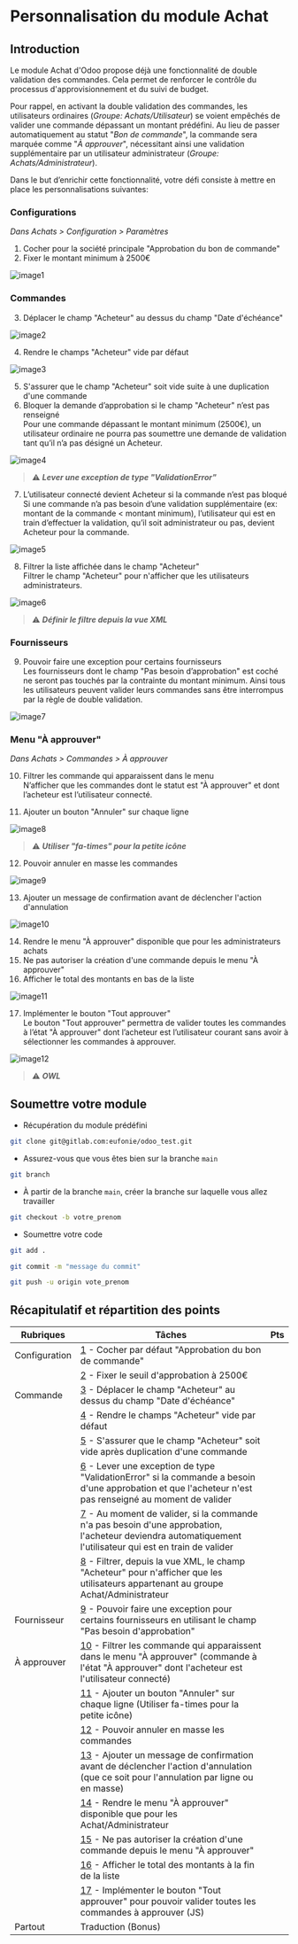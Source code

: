 # Personnalisation du module Achat

## Introduction

Le module Achat d'Odoo propose déjà une fonctionnalité de double validation des commandes. Cela permet de renforcer le contrôle du processus d'approvisionnement et du suivi de budget.

Pour rappel, en activant la double validation des commandes, les utilisateurs ordinaires (<i>Groupe: Achats/Utilisateur</i>) se voient empêchés de valider une commande dépassant un montant prédéfini. Au lieu de passer automatiquement au statut "<i>Bon de commande</i>", la commande sera marquée comme "<i>À approuver</i>", nécessitant ainsi une validation supplémentaire par un utilisateur administrateur (<i>Groupe: Achats/Administrateur</i>).

Dans le but d’enrichir cette fonctionnalité, votre défi consiste à mettre en place les personnalisations suivantes:

### <b>Configurations</b>

<i>Dans Achats > Configuration > Paramètres</i>

1.  Cocher pour la société principale "Approbation du bon de commande"<a id='1'></a>
2.  Fixer le montant minimum à 2500€<a id='2'></a>

![image1](./odoo_test/static/description/image1.png)

### <b>Commandes</b>

3.  Déplacer le champ "Acheteur" au dessus du champ "Date d'échéance"<a id='3'></a>

![image2](./odoo_test/static/description/image2.png)

4.  Rendre le champs "Acheteur" vide par défaut<a id='4'></a>

![image3](./odoo_test/static/description/image3.png)

5.  S'assurer que le champ "Acheteur" soit vide suite à une duplication d'une commande<a id='5'></a>
6.  Bloquer la demande d’approbation si le champ "Acheteur" n’est pas renseigné<a id='6'></a><br/>
    Pour une commande dépassant le montant minimum (2500€), un utilisateur ordinaire ne pourra pas soumettre une demande de validation tant qu’il n’a pas désigné un Acheteur.

![image4](./odoo_test/static/description/image4.png)

> ⚠️ <b><i>Lever une exception de type "ValidationError"</i></b>

7.  L’utilisateur connecté devient Acheteur si la commande n’est pas bloqué<a id='7'></a><br/>
    Si une commande n’a pas besoin d’une validation supplémentaire (ex: montant de la commande < montant minimum), l’utilisateur qui est en train d’effectuer la validation, qu’il soit administrateur ou pas, devient Acheteur pour la commande.

![image5](./odoo_test/static/description/image5.png)

8.  Filtrer la liste affichée dans le champ "Acheteur"<a id='8'></a><br/>
    Filtrer le champ "Acheteur" pour n'afficher que les utilisateurs administrateurs.

![image6](./odoo_test/static/description/image6.png)

> ⚠️ <b><i>Définir le filtre depuis la vue XML</i></b>

### <b>Fournisseurs</b>

9.  Pouvoir faire une exception pour certains fournisseurs<a id='9'></a><br/>
    Les fournisseurs dont le champ "Pas besoin d’approbation" est coché ne seront pas touchés par la contrainte du montant minimum. Ainsi tous les utilisateurs peuvent valider leurs commandes sans être interrompus par la règle de double validation.

![image7](./odoo_test/static/description/image7.png)

### <b>Menu "À approuver"</b>

<i>Dans Achats > Commandes > À approuver</i>

10. Filtrer les commande qui apparaissent dans le menu<a id='10'></a><br/>
    N’afficher que les commandes dont le statut est "À approuver" et dont l’acheteur est l’utilisateur connecté.

11. Ajouter un bouton "Annuler" sur chaque ligne<a id='11'></a>

![image8](./odoo_test/static/description/image8.png)

> ⚠️ <b><i>Utiliser "fa-times" pour la petite icône</i></b>

12. Pouvoir annuler en masse les commandes<a id='12'></a>

![image9](./odoo_test/static/description/image9.png)

13. Ajouter un message de confirmation avant de déclencher l'action d'annulation<a id='13'></a>

![image10](./odoo_test/static/description/image10.png)

14. Rendre le menu "À approuver" disponible que pour les administrateurs achats<a id='14'></a>
15. Ne pas autoriser la création d'une commande depuis le menu "À approuver"<a id='15'></a>
16. Afficher le total des montants en bas de la liste<a id='16'></a>

![image11](./odoo_test/static/description/image11.png)

17. Implémenter le bouton "Tout approuver"<a id='17'></a><br/>
    Le bouton "Tout approuver" permettra de valider toutes les commandes à l’état "À approuver" dont l’acheteur est l’utilisateur courant sans avoir à sélectionner les commandes à approuver.

![image12](./odoo_test/static/description/image12.png)

> ⚠️ <b><i>OWL</i></b>

## Soumettre votre module

- Récupération du module prédéfini

```bash
git clone git@gitlab.com:eufonie/odoo_test.git
```

- Assurez-vous que vous êtes bien sur la branche `main`

```bash
git branch
```

- À partir de la branche `main`, créer la branche sur laquelle vous allez travailler

```bash
git checkout -b votre_prenom
```

- Soumettre votre code

```bash
git add .
```

```bash
git commit -m "message du commit"
```

```bash
git push -u origin vote_prenom
```

## Récapitulatif et répartition des points

| <b>Rubriques</b> | <b>Tâches</b>                                                                                                                                                   | <b>Pts</b> |
| ---------------- | --------------------------------------------------------------------------------------------------------------------------------------------------------------- | ---------- |
| Configuration    | [1](#1) - Cocher par défaut "Approbation du bon de commande"                                                                                                    |         |
|                  | [2](#2) - Fixer le seuil d'approbation à 2500€                                                                                                                  |         |
| Commande         | [3](#3) - Déplacer le champ "Acheteur" au dessus du champ "Date d'échéance"                                                                                     |           |
|                  | [4](#4) - Rendre le champs "Acheteur" vide par défaut                                                                                                           |         |
|                  | [5](#5) - S'assurer que le champ "Acheteur" soit vide après duplication d'une commande                                                                          |        |
|                  | [6](#6) - Lever une exception de type "ValidationError" si la commande a besoin d'une approbation et que l'acheteur n'est pas renseigné au moment de valider    |           |
|                  | [7](#7) - Au moment de valider, si la commande n'a pas besoin d'une approbation, l'acheteur deviendra automatiquement l'utilisateur qui est en train de valider |         |
|                  | [8](#8) - Filtrer, depuis la vue XML, le champ "Acheteur" pour n'afficher que les utilisateurs appartenant au groupe Achat/Administrateur                       |          |
| Fournisseur      | [9](#9) - Pouvoir faire une exception pour certains fournisseurs en utilisant le champ "Pas besoin d'approbation"                                               |      |
| À approuver      | [10](#10) - Filtrer les commande qui apparaissent dans le menu "À approuver" (commande à l'état "À approuver" dont l'acheteur est l'utilisateur connecté)       |        |
|                  | [11](#11) - Ajouter un bouton "Annuler" sur chaque ligne (Utiliser fa-times pour la petite icône)                                                               |         |
|                  | [12](#12) - Pouvoir annuler en masse les commandes                                                                                                              |         |
|                  | [13](#13) - Ajouter un message de confirmation avant de déclencher l'action d'annulation (que ce soit pour l'annulation par ligne ou en masse)                  |         |
|                  | [14](#14) - Rendre le menu "À approuver" disponible que pour les Achat/Administrateur                                                                           |        |
|                  | [15](#15) - Ne pas autoriser la création d'une commande depuis le menu "À approuver"                                                                            |        |
|                  | [16](#16) - Afficher le total des montants à la fin de la liste                                                                                                 |           |
|                  | [17](#17) - Implémenter le bouton "Tout approuver" pour pouvoir valider toutes les commandes à approuver (JS)                                                   |           |
| Partout          | Traduction (Bonus)                                                                                                                                              |          |
